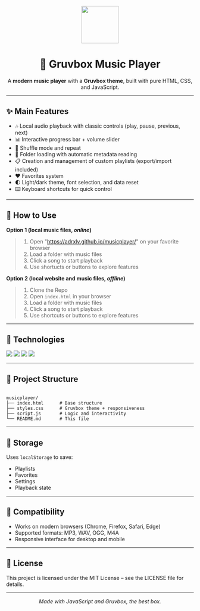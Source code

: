 <p align="center">
  <img src="https://img.icons8.com/fluency/96/music.png" width="100" height="100"/>
</p>

<h1 align="center">🎵 Gruvbox Music Player</h1>
<p align="center">
  A <strong>modern music player</strong> with a <strong>Gruvbox theme</strong>, built with pure HTML, CSS, and JavaScript.
</p>

---

## ✨ Main Features

* 🎶 Local audio playback with classic controls (play, pause, previous, next)
* 📊 Interactive progress bar + volume slider
* 🔀 Shuffle mode and repeat
* 📁 Folder loading with automatic metadata reading
* 📋 Creation and management of custom playlists (export/import included)
* ❤️ Favorites system
* 🌓 Light/dark theme, font selection, and data reset
* ⌨️ Keyboard shortcuts for quick control

---

## 🚀 How to Use
**Option 1 (local music files, _online_)**
> 1. Open "https://adrxlv.github.io/musicplayer/" on your favorite browser
> 2. Load a folder with music files
> 3. Click a song to start playback
> 4. Use shortucts or buttons to explore features

**Option 2 (local website and music files, _offline_)**
> 1. Clone the Repo
> 2. Open `index.html` in your browser
> 3. Load a folder with music files
> 4. Click a song to start playback
> 5. Use shortcuts or buttons to explore features

---

## 🧠 Technologies

<p>
  <img src="https://img.shields.io/badge/HTML5-E34F26?style=flat-square&logo=html5&logoColor=white"/>
  <img src="https://img.shields.io/badge/CSS3-1572B6?style=flat-square&logo=css3&logoColor=white"/>
  <img src="https://img.shields.io/badge/JavaScript-F7DF1E?style=flat-square&logo=javascript&logoColor=black"/>
  <img src="https://img.shields.io/badge/Google%20Fonts-4285F4?style=flat-square&logo=google&logoColor=white"/>
</p>

---

## 📁 Project Structure

```

musicplayer/
├── index.html      # Base structure
├── styles.css      # Gruvbox theme + responsiveness
├── script.js       # Logic and interactivity
└── README.md       # This file

```

---

## 💾 Storage

Uses `localStorage` to save:

* Playlists
* Favorites
* Settings
* Playback state

---

## 📱 Compatibility

* Works on modern browsers (Chrome, Firefox, Safari, Edge)
* Supported formats: MP3, WAV, OGG, M4A
* Responsive interface for desktop and mobile

---

## 📄 License

This project is licensed under the MIT License – see the LICENSE file for details.

---

<p align="center"><em>Made with JavaScript and Gruvbox, the best box.</em></p>
